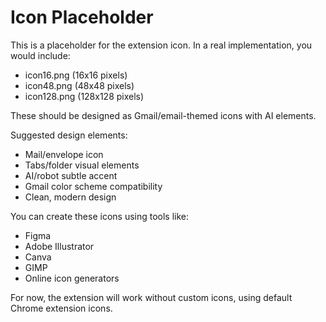 # Icon Placeholder

This is a placeholder for the extension icon. In a real implementation, you would include:

- icon16.png (16x16 pixels)
- icon48.png (48x48 pixels) 
- icon128.png (128x128 pixels)

These should be designed as Gmail/email-themed icons with AI elements.

Suggested design elements:
- Mail/envelope icon
- Tabs/folder visual elements
- AI/robot subtle accent
- Gmail color scheme compatibility
- Clean, modern design

You can create these icons using tools like:
- Figma
- Adobe Illustrator
- Canva
- GIMP
- Online icon generators

For now, the extension will work without custom icons, using default Chrome extension icons.